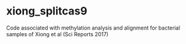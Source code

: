 # xiong_splitcas9

Code associated with methylation analysis and alignment for bacterial samples of Xiong et al (Sci Reports 2017)

